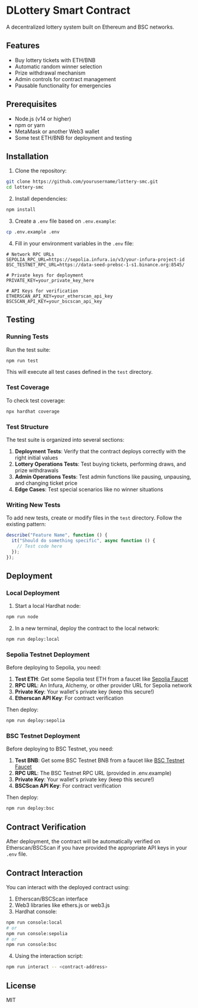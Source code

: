 # DLottery Smart Contract

A decentralized lottery system built on Ethereum and BSC networks.

## Features

- Buy lottery tickets with ETH/BNB
- Automatic random winner selection
- Prize withdrawal mechanism
- Admin controls for contract management
- Pausable functionality for emergencies

## Prerequisites

- Node.js (v14 or higher)
- npm or yarn
- MetaMask or another Web3 wallet
- Some test ETH/BNB for deployment and testing

## Installation

1. Clone the repository:
```bash
git clone https://github.com/yourusername/lottery-smc.git
cd lottery-smc
```

2. Install dependencies:
```bash
npm install
```

3. Create a `.env` file based on `.env.example`:
```bash
cp .env.example .env
```

4. Fill in your environment variables in the `.env` file:
```
# Network RPC URLs
SEPOLIA_RPC_URL=https://sepolia.infura.io/v3/your-infura-project-id
BSC_TESTNET_RPC_URL=https://data-seed-prebsc-1-s1.binance.org:8545/

# Private keys for deployment
PRIVATE_KEY=your_private_key_here

# API Keys for verification
ETHERSCAN_API_KEY=your_etherscan_api_key
BSCSCAN_API_KEY=your_bscscan_api_key
```

## Testing

### Running Tests

Run the test suite:
```bash
npm run test
```

This will execute all test cases defined in the `test` directory.

### Test Coverage

To check test coverage:
```bash
npx hardhat coverage
```

### Test Structure

The test suite is organized into several sections:

1. **Deployment Tests**: Verify that the contract deploys correctly with the right initial values
2. **Lottery Operations Tests**: Test buying tickets, performing draws, and prize withdrawals
3. **Admin Operations Tests**: Test admin functions like pausing, unpausing, and changing ticket price
4. **Edge Cases**: Test special scenarios like no winner situations

### Writing New Tests

To add new tests, create or modify files in the `test` directory. Follow the existing pattern:

```javascript
describe("Feature Name", function () {
  it("Should do something specific", async function () {
    // Test code here
  });
});
```

## Deployment

### Local Deployment

1. Start a local Hardhat node:
```bash
npm run node
```

2. In a new terminal, deploy the contract to the local network:
```bash
npm run deploy:local
```

### Sepolia Testnet Deployment

Before deploying to Sepolia, you need:

1. **Test ETH**: Get some Sepolia test ETH from a faucet like [Sepolia Faucet](https://sepoliafaucet.com/)
2. **RPC URL**: An Infura, Alchemy, or other provider URL for Sepolia network
3. **Private Key**: Your wallet's private key (keep this secure!)
4. **Etherscan API Key**: For contract verification

Then deploy:
```bash
npm run deploy:sepolia
```

### BSC Testnet Deployment

Before deploying to BSC Testnet, you need:

1. **Test BNB**: Get some BSC Testnet BNB from a faucet like [BSC Testnet Faucet](https://testnet.bnbchain.org/faucet-smart)
2. **RPC URL**: The BSC Testnet RPC URL (provided in .env.example)
3. **Private Key**: Your wallet's private key (keep this secure!)
4. **BSCScan API Key**: For contract verification

Then deploy:
```bash
npm run deploy:bsc
```

## Contract Verification

After deployment, the contract will be automatically verified on Etherscan/BSCScan if you have provided the appropriate API keys in your `.env` file.

## Contract Interaction

You can interact with the deployed contract using:

1. Etherscan/BSCScan interface
2. Web3 libraries like ethers.js or web3.js
3. Hardhat console:
```bash
npm run console:local
# or
npm run console:sepolia
# or
npm run console:bsc
```

4. Using the interaction script:
```bash
npm run interact -- <contract-address>
```

## License

MIT
